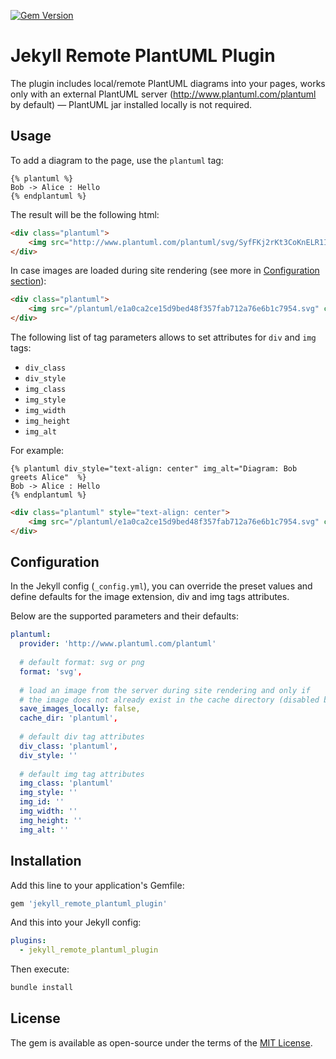[![Gem Version](https://badge.fury.io/rb/jekyll_remote_plantuml_plugin.svg)](https://badge.fury.io/rb/jekyll_remote_plantuml_plugin)

# Jekyll Remote PlantUML Plugin

The plugin includes local/remote PlantUML diagrams into your pages, works only with an external PlantUML server
(http://www.plantuml.com/plantuml by default) — PlantUML jar installed locally is not required.

## Usage

To add a diagram to the page, use the `plantuml` tag:
```text
{% plantuml %}
Bob -> Alice : Hello 
{% endplantuml %}
```

The result will be the following html:

```html
<div class="plantuml">
    <img src="http://www.plantuml.com/plantuml/svg/SyfFKj2rKt3CoKnELR1Iy4ZDoSa70000" class="plantuml" />
</div>
```

In case images are loaded during site rendering (see more in [Configuration section](#Configuration)):

```html
<div class="plantuml">
    <img src="/plantuml/e1a0ca2ce15d9bed48f357fab712a76e6b1c7954.svg" class="plantuml" />
</div>
```

The following list of tag parameters allows to set attributes for `div` and `img` tags:
- `div_class`
- `div_style`
- `img_class`
- `img_style`
- `img_width`
- `img_height`
- `img_alt`

For example:

```text
{% plantuml div_style="text-align: center" img_alt="Diagram: Bob greets Alice"  %}
Bob -> Alice : Hello 
{% endplantuml %}
```

```html
<div class="plantuml" style="text-align: center">
    <img src="/plantuml/e1a0ca2ce15d9bed48f357fab712a76e6b1c7954.svg" class="plantuml" alt="Diagram: Bob greets Alice" />
</div>
```

## Configuration

In the Jekyll config (`_config.yml`), you can override the preset values and define defaults for the 
image extension, div and img tags attributes.

Below are the supported parameters and their defaults:
```yaml
plantuml:
  provider: 'http://www.plantuml.com/plantuml'
  
  # default format: svg or png
  format: 'svg',
  
  # load an image from the server during site rendering and only if
  # the image does not already exist in the cache directory (disabled by default)
  save_images_locally: false,
  cache_dir: 'plantuml',
  
  # default div tag attributes
  div_class: 'plantuml',
  div_style: ''
  
  # default img tag attributes
  img_class: 'plantuml'
  img_style: '' 
  img_id: ''
  img_width: ''
  img_height: '' 
  img_alt: ''
```

## Installation

Add this line to your application's Gemfile:

```ruby
gem 'jekyll_remote_plantuml_plugin'
```

And this into your Jekyll config:
```yaml
plugins:
  - jekyll_remote_plantuml_plugin
```

Then execute:
```bash
bundle install
```

## License

The gem is available as open-source under the terms of the [MIT License](https://opensource.org/licenses/MIT).
